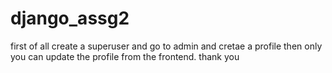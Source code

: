 # django_assg2
first of all create a superuser and go to admin and cretae a profile then only you can update the profile from the frontend.
thank you
